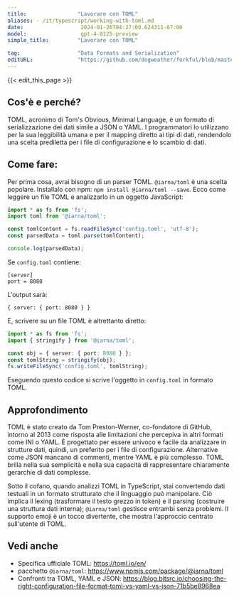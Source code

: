 ```yaml
---
title:                "Lavorare con TOML"
aliases: - /it/typescript/working-with-toml.md
date:                  2024-01-26T04:27:00.624311-07:00
model:                 gpt-4-0125-preview
simple_title:         "Lavorare con TOML"

tag:                  "Data Formats and Serialization"
editURL:              "https://github.com/dogweather/forkful/blob/master/content/it/typescript/working-with-toml.md"
---
```


{{< edit_this_page >}}

## Cos'è e perché?
TOML, acronimo di Tom's Obvious, Minimal Language, è un formato di serializzazione dei dati simile a JSON o YAML. I programmatori lo utilizzano per la sua leggibilità umana e per il mapping diretto ai tipi di dati, rendendolo una scelta prediletta per i file di configurazione e lo scambio di dati.

## Come fare:
Per prima cosa, avrai bisogno di un parser TOML. `@iarna/toml` è una scelta popolare. Installalo con npm: `npm install @iarna/toml --save`. Ecco come leggere un file TOML e analizzarlo in un oggetto JavaScript:

```typescript
import * as fs from 'fs';
import toml from '@iarna/toml';

const tomlContent = fs.readFileSync('config.toml', 'utf-8');
const parsedData = toml.parse(tomlContent);

console.log(parsedData);
```
Se `config.toml` contiene:
```
[server]
port = 8080
```
L'output sarà:
```
{ server: { port: 8080 } }
```
E, scrivere su un file TOML è altrettanto diretto:
```typescript
import * as fs from 'fs';
import { stringify } from '@iarna/toml';

const obj = { server: { port: 8080 } };
const tomlString = stringify(obj);
fs.writeFileSync('config.toml', tomlString);
``` 
Eseguendo questo codice si scrive l'oggetto in `config.toml` in formato TOML.

## Approfondimento
TOML è stato creato da Tom Preston-Werner, co-fondatore di GitHub, intorno al 2013 come risposta alle limitazioni che percepiva in altri formati come INI o YAML. È progettato per essere univoco e facile da analizzare in strutture dati, quindi, un preferito per i file di configurazione. Alternative come JSON mancano di commenti, mentre YAML è più complesso. TOML brilla nella sua semplicità e nella sua capacità di rappresentare chiaramente gerarchie di dati complesse.

Sotto il cofano, quando analizzi TOML in TypeScript, stai convertendo dati testuali in un formato strutturato che il linguaggio può manipolare. Ciò implica il lexing (trasformare il testo grezzo in token) e il parsing (costruire una struttura dati interna); `@iarna/toml` gestisce entrambi senza problemi. Il supporto emoji è un tocco divertente, che mostra l'approccio centrato sull'utente di TOML.

## Vedi anche
- Specifica ufficiale TOML: https://toml.io/en/
- pacchetto `@iarna/toml`: https://www.npmjs.com/package/@iarna/toml
- Confronti tra TOML, YAML e JSON: https://blog.bitsrc.io/choosing-the-right-configuration-file-format-toml-vs-yaml-vs-json-71b5be8968ea
